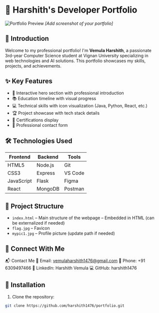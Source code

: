 # 🚀 Harshith's Developer Portfolio

![Portfolio Preview]("") *[Add screenshot of your portfolio]*

## 👋 Introduction
Welcome to my professional portfolio! I'm **Vemula Harshith**, a passionate 3rd-year Computer Science student at Vignan University specializing in web technologies and AI solutions. This portfolio showcases my skills, projects, and achievements.

## ✨ Key Features
- 🎯 Interactive hero section with professional introduction
- 📚 Education timeline with visual progress
- 💻 Technical skills with icon visualization (Java, Python, React, etc.)
- 🏆 Project showcase with tech stack details
- 📜 Certifications display
- 📩 Professional contact form

## 🛠️ Technologies Used
| Frontend | Backend | Tools |
|----------|---------|-------|
| HTML5    | Node.js | Git   |
| CSS3     | Express | VS Code |
| JavaScript | Flask  | Figma |
| React    | MongoDB | Postman |

## 📂 Project Structure

- `index.html` – Main structure of the webpage – Embedded in HTML (can be externalized if needed)
- `flag.jpg` – Favicon
- `mypic1.jpg` – Profile picture (update path if needed)

## 🔗 Connect With Me
📬 Contact Me
📧 Email: vemulaharshith1476@gmail.com
📱 Phone: +91 6309497466
💼 LinkedIn: Harshith Vemula
💻 GitHub: harshith1476


## 🔧 Installation
1. Clone the repository:
```bash
git clone https://github.com/harshith1476/portfolio.git
